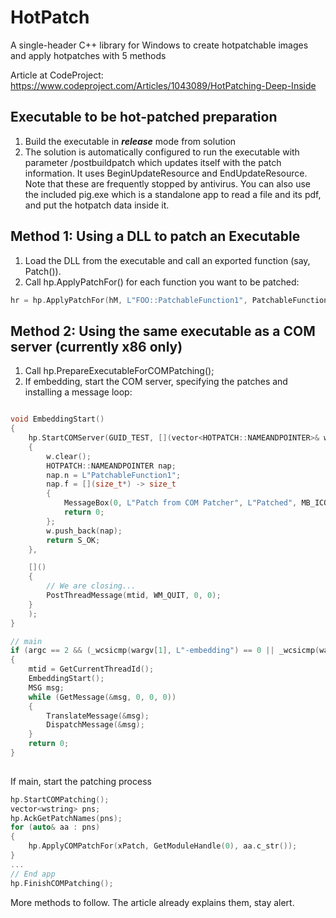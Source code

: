 # HotPatch
A single-header C++ library for Windows to create hotpatchable images and apply hotpatches with 5 methods

Article at CodeProject: https://www.codeproject.com/Articles/1043089/HotPatching-Deep-Inside

## Executable to be hot-patched preparation

1. Build the executable in ***release*** mode from solution
2. The solution is automatically configured to run the executable with parameter /postbuildpatch which updates itself with the patch information. It uses BeginUpdateResource and EndUpdateResource.
Note that these are frequently stopped by antivirus. You can also use the included pig.exe which is a standalone app to read a file and its pdf, and put the hotpatch data inside it.

## Method 1: Using a DLL to patch an Executable 

1. Load the DLL from the executable and call an exported function (say, Patch()).
2. Call hp.ApplyPatchFor() for each function you want to be patched:


```C++
hr = hp.ApplyPatchFor(hM, L"FOO::PatchableFunction1", PatchableFunction1, &xPatch);
```

## Method 2: Using the same executable as a COM server (currently x86 only)

1. Call hp.PrepareExecutableForCOMPatching();
2. If embedding, start the COM server, specifying the patches and installing a message loop:

```C++

void EmbeddingStart()
{
	hp.StartCOMServer(GUID_TEST, [](vector<HOTPATCH::NAMEANDPOINTER>& w) -> HRESULT
	{
		w.clear();
		HOTPATCH::NAMEANDPOINTER nap;
		nap.n = L"PatchableFunction1";
		nap.f = [](size_t*) -> size_t
		{
			MessageBox(0, L"Patch from COM Patcher", L"Patched", MB_ICONINFORMATION);
			return 0;
		};
		w.push_back(nap);
		return S_OK;
	},

	[]()
	{
		// We are closing...
		PostThreadMessage(mtid, WM_QUIT, 0, 0);
	}
	);
}

// main
if (argc == 2 && (_wcsicmp(wargv[1], L"-embedding") == 0 || _wcsicmp(wargv[1], L"/embedding") == 0))
{
	mtid = GetCurrentThreadId();
	EmbeddingStart();
	MSG msg;
	while (GetMessage(&msg, 0, 0, 0))
	{
		TranslateMessage(&msg);
		DispatchMessage(&msg);
	}
	return 0;
}
	
```

If main, start the patching process

```C++
hp.StartCOMPatching();
vector<wstring> pns;
hp.AckGetPatchNames(pns);
for (auto& aa : pns)
{
	hp.ApplyCOMPatchFor(xPatch, GetModuleHandle(0), aa.c_str());
}
...
// End app
hp.FinishCOMPatching();
```

More methods to follow. The article already explains them, stay alert.




